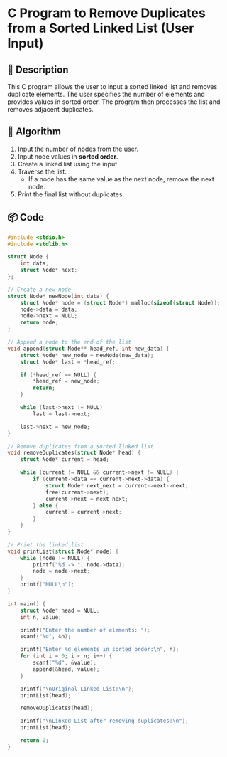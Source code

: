 # C Program to Remove Duplicates from a Sorted Linked List (User Input)

## 📘 Description

This C program allows the user to input a sorted linked list and removes duplicate elements. The user specifies the number of elements and provides values in sorted order. The program then processes the list and removes adjacent duplicates.

## 🧠 Algorithm

1. Input the number of nodes from the user.
2. Input node values in **sorted order**.
3. Create a linked list using the input.
4. Traverse the list:
    - If a node has the same value as the next node, remove the next node.
5. Print the final list without duplicates.

## 📦 Code

```c
#include <stdio.h>
#include <stdlib.h>

struct Node {
    int data;
    struct Node* next;
};

// Create a new node
struct Node* newNode(int data) {
    struct Node* node = (struct Node*) malloc(sizeof(struct Node));
    node->data = data;
    node->next = NULL;
    return node;
}

// Append a node to the end of the list
void append(struct Node** head_ref, int new_data) {
    struct Node* new_node = newNode(new_data);
    struct Node* last = *head_ref;

    if (*head_ref == NULL) {
        *head_ref = new_node;
        return;
    }

    while (last->next != NULL)
        last = last->next;

    last->next = new_node;
}

// Remove duplicates from a sorted linked list
void removeDuplicates(struct Node* head) {
    struct Node* current = head;

    while (current != NULL && current->next != NULL) {
        if (current->data == current->next->data) {
            struct Node* next_next = current->next->next;
            free(current->next);
            current->next = next_next;
        } else {
            current = current->next;
        }
    }
}

// Print the linked list
void printList(struct Node* node) {
    while (node != NULL) {
        printf("%d -> ", node->data);
        node = node->next;
    }
    printf("NULL\n");
}

int main() {
    struct Node* head = NULL;
    int n, value;

    printf("Enter the number of elements: ");
    scanf("%d", &n);

    printf("Enter %d elements in sorted order:\n", n);
    for (int i = 0; i < n; i++) {
        scanf("%d", &value);
        append(&head, value);
    }

    printf("\nOriginal Linked List:\n");
    printList(head);

    removeDuplicates(head);

    printf("\nLinked List after removing duplicates:\n");
    printList(head);

    return 0;
}
